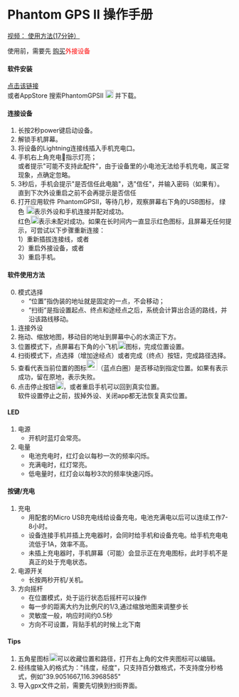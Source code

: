Phantom GPS II 操作手册
==== 
[视频： 使用方法(17分钟）](https://v.youku.com/v_show/id_XNDY1MzU2MDMwOA==.html)<br>

使用前，需要先 [购买](http://phantomgps.com)<font  color="red">外接设备</font><br>
#### 软件安装
   [点击该链接](https://apps.apple.com/cn/app/phantomgpsii/id1484343559) <br>或者AppStore 搜索PhantomGPSII <img src="http://phantomgps.com/assets/icon-83.5@2x.png" width="18"> 并下载。

#### 连接设备
1.	长按2秒power键启动设备。<br>
2.	解锁手机屏幕。<br>
2.	将设备的Lightning连接线插入手机充电口。<br>
4.	手机右上角充电🔋指示灯亮；<br>
	或者提示"可能不支持此配件"，由于设备里的小电池无法给手机充电，属正常现象，点确定忽略。<br>
5.	3秒后，手机会提示"是否信任此电脑"，选"信任"，并输入密码（如果有）。<br>
	直到下次外设重启之前不会再提示是否信任<br>
6.	打开应用软件 PhantomGPSII，等待几秒，观察屏幕右下角的USB图标， 绿色 <img src="http://phantomgps.com/assets/connected@2x.png" width="18">表示外设和手机连接并配对成功。<br>
红色<img src="http://phantomgps.com/assets/disconnected@2x.png" width="18">表示未配对成功。如果在长时间内一直显示红色图标，且屏幕无任何提示，可尝试以下步骤重新连接：<br>
	1）重新插拔连接线，或者<br>
	2）重启外接设备，或者<br>
	3）重启手机。<br>
	
#### 软件使用方法<br>
0.	模式选择
	- “位置”指伪装的地址就是固定的一点，不会移动；
	- “扫街”是指设置起点、终点和途经点之后，系统会计算出合适的路线，并沿该路线移动。
1.	连接外设
2.	拖动、缩放地图，移动目的地址到屏幕中心的水滴正下方。
3.	位置模式下，点屏幕右下角的小飞机<img src="http://phantomgps.com/assets/flyto_2.png" width="18">图标，完成位置设置。
4.	扫街模式下，点选择（增加途经点）或者完成（终点）按钮，完成路径选择。
5.	查看代表当前位置的图标<img src="http://phantomgps.com/assets/bluecycle.png" width="24">（蓝点白圈）是否移动到指定位置。如果有表示成功，留在原地，表示失败。
6.	点击停止按钮<img src="http://phantomgps.com/assets/stop@2x.png" width="18">，或者重启手机可以回到真实位置。<br>
	软件设置停止之前，拔掉外设、关闭app都无法恢复真实位置。

#### LED
1.	电源
	- 开机时蓝灯会常亮。<br>
2.	电量
	- 电池充电时，红灯会以每秒一次的频率闪烁。<br>
	- 充满电时，红灯常亮。<br>
	- 低电量时，红灯会以每秒3次的频率快速闪烁。<br>

#### 按键/充电
1.	充电
	- 用配套的Micro USB充电线给设备充电，电池充满电以后可以连续工作7-8小时。<br>
	- 设备连接手机并插上充电器时，会同时给手机和设备充电。给手机充电电流低于1A，效率不高。<br>
	- 未插上充电器时，手机屏幕（可能）会显示正在充电图标，此时手机不是真正的处于充电状态。<br>
2.	电源开关
	- 长按两秒开机/关机。<br>
3.	方向摇杆<br>
	- 在位置模式，处于运行状态后摇杆可以操作<br>
	- 每一步的距离大约为比例尺的1/3,通过缩放地图来调整步长<br>
	- 灵敏度一般，响应时间约0.5秒<br>
	- 方向不可设置，背贴手机的时候上北下南<br>	
	
#### Tips
1.	五角星图标<img src="http://phantomgps.com/assets/star.png" width="18">可以收藏位置和路径，打开右上角的文件夹图标可以编辑。
2.	经纬度输入的格式为："纬度，经度"，只支持百分数格式，不支持度分秒格式，例如"39.9051667,116.3968585"
3.	导入gpx文件之前，需要先切换到扫街界面。<br>

